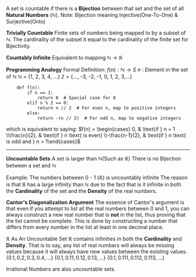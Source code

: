 A set is countable if there is a **Bijection** between that set and the set of all **Natural Numbers** (ℕ).
	Note: Bijection meaning Injective(One-To-One) & Surjective(Onto)

**Trivially Countable**
	Finite sets of numbers being mapped to by a subset of ℕ.
	The cardinality of the subset it equal to the cardinality of the finite set for Bijectivity.

**Countably Infinite**
	Equivalent to mapping ℕ $\rightarrow$ ℝ

**Programming Analogy**
	Formal Definition: $f(n): ℕ \rightarrow S$
		$n$ : Element in the set of ℕ
	ℕ = {1, 2, 3, 4, ...}
	ℤ = {..., -3, -2, -1, 0, 1, 2, 3,...}
	
```
	def f(n):
	    if n == 1:
	        return 0  # Special case for 0
	    elif n % 2 == 0:
	        return n // 2  # For even n, map to positive integers
	    else:
	        return -(n // 2)  # For odd n, map to negative integers
```

which is equivalent to saying:
	$f(n) = \begin{cases} 0, & \text{if } n = 1 \\\frac{n}{2}, & \text{if } n \text{ is even} \\-\frac{n-1}{2}, & \text{if } n \text{ is odd and } n > 1\end{cases}$ 


---

**Uncountable Sets**
	A set is larger than ℕ(Such as ℝ)
	There is no Bijection between a set and ℕ

Example:
	The numbers between 0 - 1 (ℝ) is uncountably infinite
	The reason is that ℝ has a large infinity than ℕ due to the fact that is it infinite in both the **Cardinality** of the set and the **Density** of the real numbers.

**Cantor's Diagonalization Argument**
The essence of Cantor's argument is that even if you attempt to list all the real numbers between 0 and 1, you can always construct a new real number that is **not** in the list, thus proving that the list cannot be complete. This is done by constructing a number that differs from every number in the list at least in one decimal place.

ℝ As An Uncountable Set
	ℝ contains infinities in both the **Cardinality** and **Density**. That is to say, any list of real numbers will always be missing values because it will always have new values between the existing values. 
	$\{0.1, 0.2, 0.3, 0.4, ...\}$
	$\{0.1, 0.11, 0.12, 0.13, ...\}$
	$\{0.1, 0.111, 0.112, 0.113, ...\}$

Irrational Numbers are also uncountable sets. 

